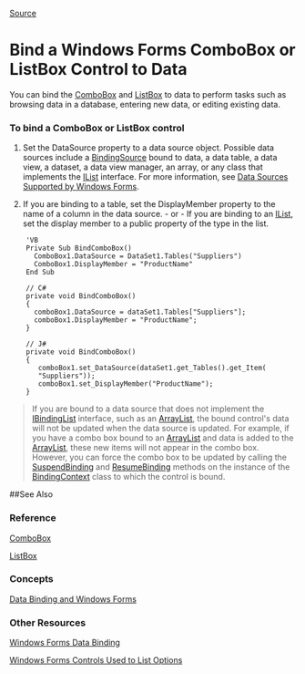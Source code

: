 
[Source](https://msdn.microsoft.com/en-us/library/vstudio/w67sdsex(v=vs.100).aspx "Permalink to Bind a Windows Forms ComboBox or ListBox Control to Data")

# Bind a Windows Forms ComboBox or ListBox Control to Data


You can bind the [ComboBox][2] and [ListBox][3] to data to perform tasks such as browsing data in a database, entering new data, or editing existing data.

### To bind a ComboBox or ListBox control

1. Set the DataSource property to a data source object. Possible data sources include a [BindingSource][4] bound to data, a data table, a data view, a dataset, a data view manager, an array, or any class that implements the [IList][5] interface. For more information, see [Data Sources Supported by Windows Forms][6].

2. If you are binding to a table, set the DisplayMember property to the name of a column in the data source.
\- or -
If you are binding to an [IList][5], set the display member to a public property of the type in the list.
```
	'VB
	Private Sub BindComboBox()
      ComboBox1.DataSource = DataSet1.Tables("Suppliers")
      ComboBox1.DisplayMember = "ProductName"
    End Sub
	
	// C#
    private void BindComboBox()
    {
      comboBox1.DataSource = dataSet1.Tables["Suppliers"];
      comboBox1.DisplayMember = "ProductName";
    }

	// J#
    private void BindComboBox()
    {
       comboBox1.set_DataSource(dataSet1.get_Tables().get_Item(
       "Suppliers"));
       comboBox1.set_DisplayMember("ProductName");
    }
```

>If you are bound to a data source that does not implement the [IBindingList][8] interface, such as an [ArrayList][9], the bound control's data will not be updated when the data source is updated. For example, if you have a combo box bound to an [ArrayList][9] and data is added to the [ArrayList][9], these new items will not appear in the combo box. However, you can force the combo box to be updated by calling the [SuspendBinding][10] and [ResumeBinding][11] methods on the instance of the [BindingContext][12] class to which the control is bound.

##See Also
### Reference
[ComboBox][13]

[ListBox][14]
### Concepts
[Data Binding and Windows Forms][15]
### Other Resources
[Windows Forms Data Binding][16]

[Windows Forms Controls Used to List Options][17]

[1]: https://i-msdn.sec.s-msft.com/Areas/Epx/Content/Images/ImageSprite.png?v=635810750817785875
[2]: https://msdn.microsoft.com/en-us/library/vstudio/system.windows.forms.combobox(v=vs.100).aspx
[3]: https://msdn.microsoft.com/en-us/library/vstudio/system.windows.forms.listbox(v=vs.100).aspx
[4]: https://msdn.microsoft.com/en-us/library/vstudio/system.windows.forms.bindingsource(v=vs.100).aspx
[5]: https://msdn.microsoft.com/en-us/library/vstudio/system.collections.ilist(v=vs.100).aspx
[6]: https://msdn.microsoft.com/en-us/library/vstudio/f3y6cb0c(v=vs.100).aspx
[7]: https://i-msdn.sec.s-msft.com/dynimg/IC101471.gif "Note"
[8]: https://msdn.microsoft.com/en-us/library/vstudio/system.componentmodel.ibindinglist(v=vs.100).aspx
[9]: https://msdn.microsoft.com/en-us/library/vstudio/system.collections.arraylist(v=vs.100).aspx
[10]: https://msdn.microsoft.com/en-us/library/vstudio/system.windows.forms.bindingmanagerbase.suspendbinding(v=vs.100).aspx
[11]: https://msdn.microsoft.com/en-us/library/vstudio/system.windows.forms.bindingmanagerbase.resumebinding(v=vs.100).aspx
[12]: https://msdn.microsoft.com/en-us/library/vstudio/system.windows.forms.bindingcontext(v=vs.100).aspx

[13]: https://msdn.microsoft.com/en-us/library/vstudio/system.windows.forms.combobox(v=vs.100).aspx
[14]: https://msdn.microsoft.com/en-us/library/vstudio/system.windows.forms.listbox(v=vs.100).aspx
[15]: https://msdn.microsoft.com/en-us/library/vstudio/c8aebh9k(v=vs.100).aspx
[16]: https://msdn.microsoft.com/en-us/library/vstudio/ef2xyb33(v=vs.100).aspx
[17]: https://msdn.microsoft.com/en-us/library/vstudio/zcbed30f(v=vs.100).aspx